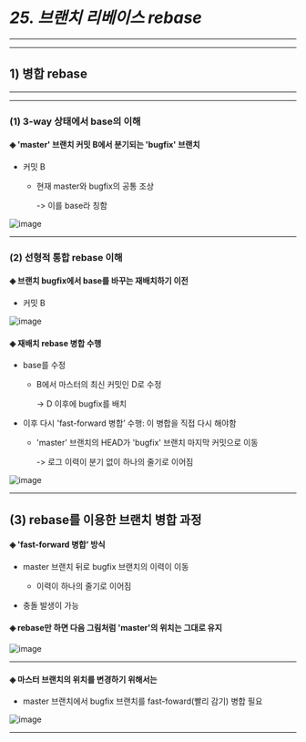 # *25. 브랜치 리베이스 rebase*
- - -
* * *
## 1) 병합 rebase
- - -
* * *
### (1) 3-way 상태에서 base의 이해
#### ◈ 'master' 브랜치 커밋 B에서 분기되는 'bugfix' 브랜치
  - 커밋 B

    - 현재 master와 bugfix의 공통 조상

      -> 이를 base라 칭함

![image](https://github.com/JD12321/1-2-STD/assets/127118453/23b0ec12-cad5-4eda-b5ab-d1303fb3b564)
- - -
### (2) 선형적 통합 rebase 이해
#### ◈ 브랜치 bugfix에서 base를 바꾸는 재배치하기 이전
  - 커밋 B

![image](https://github.com/JD12321/1-2-STD/assets/127118453/5b187602-c66e-4022-8e02-91056276e373)

#### ◈ 재배치 rebase 병합 수행
  - base를 수정

    - B에서 마스터의 최신 커밋인 D로 수정

      -> D 이후에 bugfix를 배치
  - 이후 다시 'fast-forward 병합’ 수행: 이 병합을 직접 다시 해야함

    - 'master' 브랜치의 HEAD가 'bugfix' 브랜치 마지막 커밋으로 이동

      -> 로그 이력이 분기 없이 하나의 줄기로 이어짐

![image](https://github.com/JD12321/1-2-STD/assets/127118453/4a3a2a2c-6371-4293-b83c-8afe34a2f3d6)
- - -
## (3) rebase를 이용한 브랜치 병합 과정
#### ◈ 'fast-forward 병합’ 방식
  - master 브랜치 뒤로 bugfix 브랜치의 이력이 이동

    - 이력이 하나의 줄기로 이어짐
  - 충돌 발생이 가능
#### ◈ rebase만 하면 다음 그림처럼 'master'의 위치는 그대로 유지

![image](https://github.com/JD12321/1-2-STD/assets/127118453/e12012ee-cad1-45a5-a2ac-1c8776362e97)
- - -
#### ◈ 마스터 브랜치의 위치를 변경하기 위해서는
  - master 브랜치에서 bugfix 브랜치를 fast-foward(빨리 감기) 병합 필요

![image](https://github.com/JD12321/1-2-STD/assets/127118453/8f083e78-7870-4475-9fc1-e0200f76ed69)
- - -
